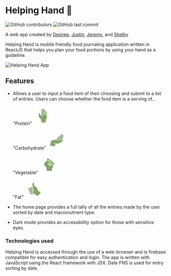 <!-- helping-hand created by
1. Desiree
2. Justin
3. Jeremy
4. Shelby -->

# Helping Hand :wave:

![GitHub contributors](https://img.shields.io/github/contributors/descush/helping-hand) ![GitHub last commit](https://img.shields.io/github/last-commit/descush/helping-hand)

A web app created by [Desiree](https://github.com/descush), [Justin](https://github.com/jgreener6), [Jeremy](https://github.com/jlschlossman), and [Shelby]()

Helping Hand is mobile friendly food journaling application written in ReactJS that helps you plan your food portions by using your hand as a guideline.

![Helping Hand App](/helping-hand/frontend/helping-hand/src/Assets/appimg.png)
## Features

- Allows a user to input a food item of their choosing and submit to a list of entries. Users can choose whether the food item is a serving of...


    "Protein"
    <img src="frontend/helping-hand/src/Assets/palm.png" height="60" width="60" >
     
    "Carbohydrate"
    <img src="frontend/helping-hand/src/Assets/cuppedHand.png" height="60" width="60" >

    "Vegetable"
    <img src="frontend/helping-hand/src/Assets/fist.png" height="60" width="60" >

    "Fat"
    <img src="frontend/helping-hand/src/Assets/thumb.png" height="60" width="60" >

- The home page provides a full tally of all the entries made by the user sorted by date and macronutrient type.

- Dark mode provides an accessibility option for those with sensitive eyes.

### Technologies used

Helping Hand is accessed through the use of a web-browser and is firebase compatible for easy authentication and login. The app is written with JavaScript using the React framework with JSX. Date FNS is used for entry sorting by date.
